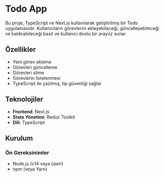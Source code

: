 # Todo App

Bu proje, TypeScript ve Next.js kullanılarak geliştirilmiş bir Todo uygulamasıdır. Kullanıcıların görevlerini ekleyebileceği, güncelleyebileceği ve kaldırabileceği basit ve kullanıcı dostu bir arayüz sunar.

## Özellikler

- Yeni görev ekleme
- Görevleri güncelleme
- Görevleri silme
- Görevlerin listelenmesi
- TypeScript ile yazılmış, tip güvenliği sağlar

## Teknolojiler

- **Frontend**: Next.js
- **State Yönetimi**: Redux Toolkit
- **Dili**: TypeScript

## Kurulum

### Ön Gereksinimler

- Node.js (v14 veya üzeri)
- npm (veya Yarn)
